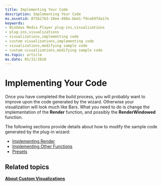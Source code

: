 ```yaml
---
title: Implementing Your Code
description: Implementing Your Code
ms.assetid: 875b27b3-10ee-498a-bbd1-f9ce69fda17e
keywords:
- Windows Media Player plug-ins,visualizations
- plug-ins,visualizations
- visualizations,implementing code
- custom visualizations,implementing code
- visualizations,modifying sample code
- custom visualizations,modifying sample code
ms.topic: article
ms.date: 05/31/2018
---
```


# Implementing Your Code

Once you have completed the build process, you will probably want to improve upon the code generated by the wizard. Otherwise your visualization will look much like Bars. What you need to do is change the implementation of the **Render** function, and possibly the **RenderWindowed** function.

The following sections provide details about how to modify the sample code generated by the plug-in wizard:

-   [Implementing Render](implementing-render.md)
-   [Implementing Other Functions](implementing-other-functions.md)
-   [Presets](presets.md)

## Related topics

<dl> <dt>

[**About Custom Visualizations**](about-custom-visualizations.md)
</dt> </dl>

 

 




